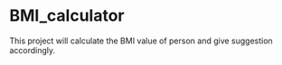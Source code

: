 # BMI_calculator
This project will calculate the BMI value of person and give suggestion accordingly.
